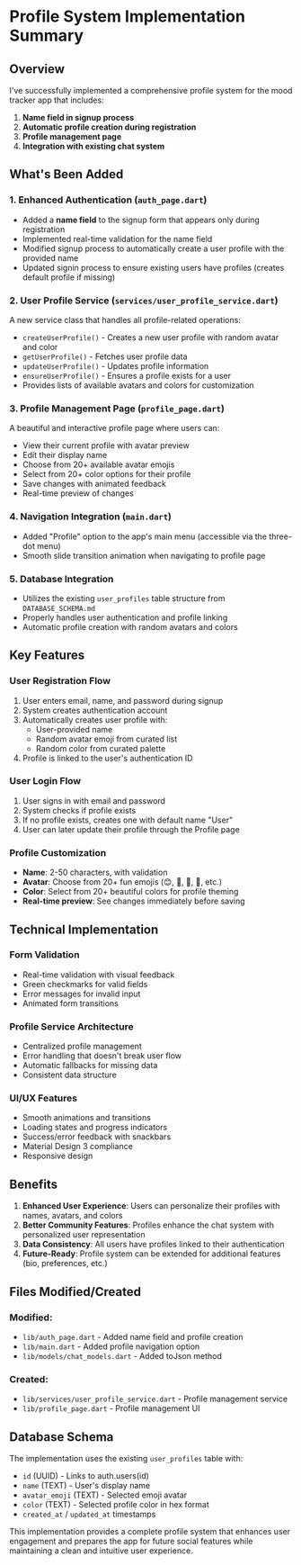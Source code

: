 # Profile System Implementation Summary

## Overview
I've successfully implemented a comprehensive profile system for the mood tracker app that includes:

1. **Name field in signup process**
2. **Automatic profile creation during registration**
3. **Profile management page**
4. **Integration with existing chat system**

## What's Been Added

### 1. Enhanced Authentication (`auth_page.dart`)
- Added a **name field** to the signup form that appears only during registration
- Implemented real-time validation for the name field
- Modified signup process to automatically create a user profile with the provided name
- Updated signin process to ensure existing users have profiles (creates default profile if missing)

### 2. User Profile Service (`services/user_profile_service.dart`)
A new service class that handles all profile-related operations:
- `createUserProfile()` - Creates a new user profile with random avatar and color
- `getUserProfile()` - Fetches user profile data
- `updateUserProfile()` - Updates profile information
- `ensureUserProfile()` - Ensures a profile exists for a user
- Provides lists of available avatars and colors for customization

### 3. Profile Management Page (`profile_page.dart`)
A beautiful and interactive profile page where users can:
- View their current profile with avatar preview
- Edit their display name
- Choose from 20+ available avatar emojis
- Select from 20+ color options for their profile
- Save changes with animated feedback
- Real-time preview of changes

### 4. Navigation Integration (`main.dart`)
- Added "Profile" option to the app's main menu (accessible via the three-dot menu)
- Smooth slide transition animation when navigating to profile page

### 5. Database Integration
- Utilizes the existing `user_profiles` table structure from `DATABASE_SCHEMA.md`
- Properly handles user authentication and profile linking
- Automatic profile creation with random avatars and colors

## Key Features

### User Registration Flow
1. User enters email, name, and password during signup
2. System creates authentication account
3. Automatically creates user profile with:
   - User-provided name
   - Random avatar emoji from curated list
   - Random color from curated palette
4. Profile is linked to the user's authentication ID

### User Login Flow
1. User signs in with email and password
2. System checks if profile exists
3. If no profile exists, creates one with default name "User"
4. User can later update their profile through the Profile page

### Profile Customization
- **Name**: 2-50 characters, with validation
- **Avatar**: Choose from 20+ fun emojis (😊, 🌟, 🎨, 🚀, etc.)
- **Color**: Select from 20+ beautiful colors for profile theming
- **Real-time preview**: See changes immediately before saving

## Technical Implementation

### Form Validation
- Real-time validation with visual feedback
- Green checkmarks for valid fields
- Error messages for invalid input
- Animated form transitions

### Profile Service Architecture
- Centralized profile management
- Error handling that doesn't break user flow
- Automatic fallbacks for missing data
- Consistent data structure

### UI/UX Features
- Smooth animations and transitions
- Loading states and progress indicators
- Success/error feedback with snackbars
- Material Design 3 compliance
- Responsive design

## Benefits

1. **Enhanced User Experience**: Users can personalize their profiles with names, avatars, and colors
2. **Better Community Features**: Profiles enhance the chat system with personalized user representation
3. **Data Consistency**: All users have profiles linked to their authentication
4. **Future-Ready**: Profile system can be extended for additional features (bio, preferences, etc.)

## Files Modified/Created

### Modified:
- `lib/auth_page.dart` - Added name field and profile creation
- `lib/main.dart` - Added profile navigation option
- `lib/models/chat_models.dart` - Added toJson method

### Created:
- `lib/services/user_profile_service.dart` - Profile management service
- `lib/profile_page.dart` - Profile management UI

## Database Schema
The implementation uses the existing `user_profiles` table with:
- `id` (UUID) - Links to auth.users(id)
- `name` (TEXT) - User's display name
- `avatar_emoji` (TEXT) - Selected emoji avatar
- `color` (TEXT) - Selected profile color in hex format
- `created_at` / `updated_at` timestamps

This implementation provides a complete profile system that enhances user engagement and prepares the app for future social features while maintaining a clean and intuitive user experience.
